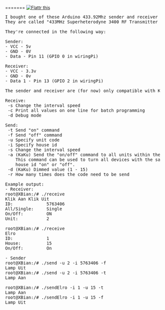=======
<a href="http://flattr.com/thing/1106962/" target="_blank">
<img src="http://api.flattr.com/button/flattr-badge-large.png" alt="Flattr this" title="Flattr this" border="0" /></a>
<pre>
I bought one of these Arduino 433.92Mhz sender and receiver kits for controlling my Klik Aan Klik Uit en Elro devices. 
They are called "433MHz Superheterodyne 3400 RF Transmitter and Receiver link kit" and can be found on ebay for about $10.

They're connected in the following way:

Sender:
- VCC - 5v
- GND - 0V
- Data - Pin 11 (GPIO 0 in wiringPi)

Receiver:
- VCC - 3.3v
- GND - 0v
- Data 1 - Pin 13 (GPIO 2 in wiringPi)

The sender and receiver are (for now) only compatible with Klik Aan Klik Uit and Elro devices.

Receive:
 -s Change the interval speed
 -c Print all values on one line for batch programming
 -d Debug mode

Send:
 -t Send "on" command
 -f Send "off" command
 -u Specify unit code
 -i Specify house id
 -s Change the interval speed
 -a (KaKu) Send the "on/off" command to all units within the same house id.
    This command can be used to turn all devices with the same
    house id "on" or "off".
 -d (KaKu) Dimmed value (1 - 15)
 -r How many times does the code need to be send

Example output:
- Receiver:
root@XBian:/# ./receive
Klik Aan Klik Uit
ID:             5763406
All/Single:     Single
On/Off:         ON
Unit:           2

root@XBian:/# ./receive
Elro
ID:             1
House:          15
On/Off:         On

- Sender
root@XBian:/# ./send -u 2 -i 5763406 -f
Lamp Uit
root@XBian:/# ./send -u 2 -i 5763406 -t
Lamp Aan

root@XBian:/# ./sendElro -i 1 -u 15 -t
Lamp Aan
root@XBian:/# ./sendElro -i 1 -u 15 -f
Lamp Uit
</pre>
